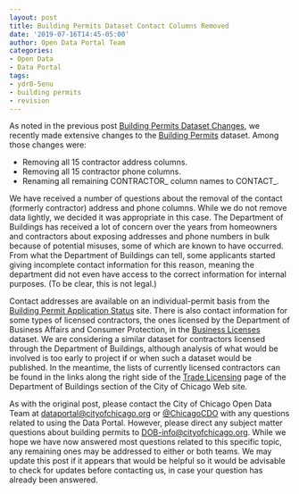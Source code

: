 ```yaml
---
layout: post
title: Building Permits Dataset Contact Columns Removed
date: '2019-07-16T14:45-05:00'
author: Open Data Portal Team
categories:
- Open Data
- Data Portal
tags:
- ydr8-5enu
- building permits
- revision
---
```

As noted in the previous post [Building Permits Dataset Changes](http://dev.cityofchicago.org/open%20data/data%20portal/2019/07/09/building-permits-changes.html), we recently made extensive changes to the [Building Permits](https://data.cityofchicago.org/d/ydr8-5enu) dataset. Among those changes were:

*  Removing all 15 contractor address columns.
*  Removing all 15 contractor phone columns.
*  Renaming all remaining CONTRACTOR_ column names to CONTACT_.

We have received a number of questions about the removal of the contact (formerly contractor) address and phone columns. While we do not remove data lightly, we decided it was appropriate in this case. The Department of Buildings has received a lot of concern over the years from homeowners and contractors about exposing addresses and phone numbers in bulk because of potential misuses, some of which are known to have occurred. From what the Department of Buildings can tell, some applicants started giving incomplete contact information for this reason, meaning the department did not even have access to the correct information for internal purposes. (To be clear, this is not legal.)

Contact addresses are available on an individual-permit basis from the [Building Permit Application Status](https://webapps1.cityofchicago.org/buildingpermit) site. There is also contact information for some types of licensed contractors, the ones licensed by the Department of Business Affairs and Consumer Protection, in the [Business Licenses](https://data.cityofchicago.org/d/r5kz-chrr) dataset. We are considering a similar dataset for contractors licensed through the Department of Buildings, although analysis of what would be involved is too early to project if or when such a dataset would be published. In the meantime, the lists of currently licensed contractors can be found in the links along the right side of the [Trade Licensing](https://www.chicago.gov/city/en/depts/bldgs/provdrs/gen_contract.html) page of the Department of Buildings section of the City of Chicago Web site.

As with the original post, please contact the City of Chicago Open Data Team at [dataportal@cityofchicago.org](mailto:dataportal@cityofchicago.org) or [@ChicagoCDO](https://twitter.com/ChicagoCDO) with any questions related to using the Data Portal. However, please direct any subject matter questions about building permits to [DOB-info@cityofchicago.org](mailto:DOB-info@cityofchicago.org). While we hope we have now answered most questions related to this specific topic, any remaining ones may be addressed to either or both teams. We may update this post if it appears that would be helpful so it would be advisable to check for updates before contacting us, in case your question has already been answered.
